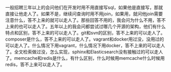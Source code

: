 一般招聘三年以上的会问他们在开发时用不用直接写sql，如果他是直接写，那就直接让他走人了。如果不是，继续问查询时用不用join，如果用，就问他join需要注意什么，答不上来的就可以走人了。那些回答不用的，我会问为什么不用，答不上来的也可以走人了。五年以上的我会问都尝试过哪几个开源的架构，他们有什么特点和区别，答不上来的可以走人了。git和svn的区别，答不上来的可以走人了。composer是什么，答不上来的可以走人了。vagrant和docker用过没，没用过的可以走人了。什么情况下用vagrant，什么情况下用docker，答不上来的可以走人了。全文检索做过没，怎么实现，sphinx和Elasticsearch没有接触过的可以走人了。memcache和redis是什么，有什么区别，什么时候用memcache什么时候用redis，答不上来可以走人了。

